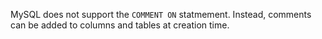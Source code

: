 
MySQL does not support the `COMMENT ON` statmement. Instead, comments can be
added to columns and tables at creation time.